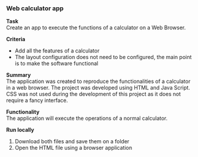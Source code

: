 ### Web calculator app

<b>Task</b><br>
Create an app to execute the functions of a calculator on a Web Browser.

<b>Criteria</b>
<ul>
  <li>Add all the features of a calculator</li>
  <li>The layout configuration does not need to be configured, the main point is to make the software functional</li>
</ul>

<b>Summary</b><br>
The application was created to reproduce the functionalities of a calculator in a web browser. The project was developed using HTML and Java Script. CSS was not used during the development of this project as it does not require a fancy interface.

<b>Functionality</b><br>
The application will execute the operations of a normal calculator.

<b>Run locally</b><br>
<ol>
  <li>Download both files and save them on a folder</li>
  <li>Open the HTML file using a browser application</li>
</ol>

